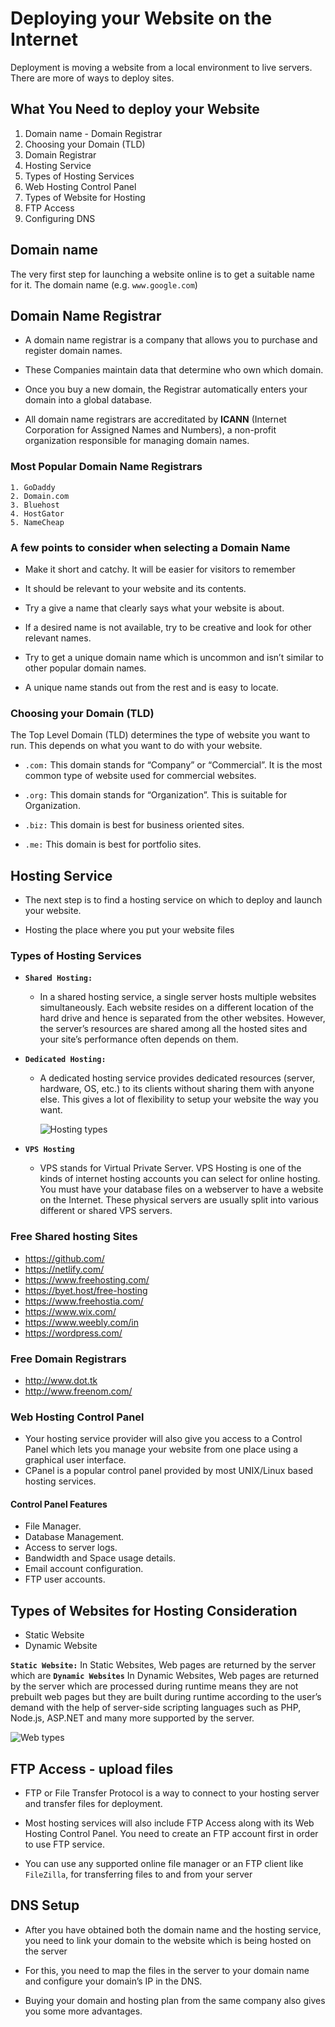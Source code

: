 # Deploying your Website on the Internet

Deployment is moving a website from a local environment to live servers.
There are more of ways to deploy sites.

## What You Need to deploy your Website

1. Domain name - Domain Registrar
2. Choosing your Domain (TLD)
3. Domain Registrar
4. Hosting Service
5. Types of Hosting Services
6. Web Hosting Control Panel
7. Types of Website for Hosting
8. FTP Access
9. Configuring DNS

## Domain name

The very first step for launching a website online is to get a suitable name for it. The domain name (e.g. `www.google.com`)

## Domain Name Registrar

- A domain name registrar is a company that allows you to purchase and register domain names.

- These Companies maintain data that determine who own which domain.

- Once you buy a new domain, the Registrar automatically enters your domain into a global database.

- All domain name registrars are accreditated by **ICANN** (Internet Corporation for Assigned Names and Numbers), a non-profit organization responsible for managing domain names.

### Most Popular Domain Name Registrars

    1. GoDaddy
    2. Domain.com
    3. Bluehost
    4. HostGator
    5. NameCheap

### A few points to consider when selecting a Domain Name

- Make it short and catchy. It will be easier for visitors to remember

- It should be relevant to your website and its contents.

- Try a give a name that clearly says what your website is about.

- If a desired name is not available, try to be creative and look for other relevant names.

- Try to get a unique domain name which is uncommon and isn’t similar to other popular domain names.

- A unique name stands out from the rest and is easy to locate.

### Choosing your Domain (TLD)

The Top Level Domain (TLD) determines the type of website you want to run. This depends on what you want to do with your website.

- `.com:` This domain stands for “Company” or “Commercial”. It is the most common type of website used for commercial websites.

- `.org:` This domain stands for “Organization”. This is suitable for Organization.

- `.biz:` This domain is best for business oriented sites.

- `.me:` This domain is best for portfolio sites.

## Hosting Service

- The next step is to find a hosting service on which to deploy and launch your website.

- Hosting the place where you put your website files

### Types of Hosting Services

- **`Shared Hosting:`**

  - In a shared hosting service, a single server hosts multiple websites simultaneously. Each website resides on a different location of the hard drive and hence is separated from the other websites. However, the server’s resources are shared among all the hosted sites and your site’s performance often depends on them.

- **`Dedicated Hosting:`**

  - A dedicated hosting service provides dedicated resources (server, hardware, OS, etc.) to its clients without sharing them with anyone else. This gives a lot of flexibility to setup your website the way you want.

    ![Hosting types](/img/hosting.png)

- **`VPS Hosting`**

  - VPS stands for Virtual Private Server. VPS Hosting is one of the kinds of internet hosting accounts you can select for online hosting. You must have your database files on a webserver to have a website on the Internet. These physical servers are usually split into various different or shared VPS servers.

### Free Shared hosting Sites

- https://github.com/
- https://netlify.com/
- https://www.freehosting.com/
- https://byet.host/free-hosting
- https://www.freehostia.com/
- https://www.wix.com/
- https://www.weebly.com/in
- https://wordpress.com/

### Free Domain Registrars

- http://www.dot.tk
- http://www.freenom.com/

### Web Hosting Control Panel

- Your hosting service provider will also give you access to a Control Panel which lets you manage your website from one place using a graphical user interface.
- CPanel is a popular control panel provided by most UNIX/Linux based hosting services.

#### Control Panel Features

- File Manager.
- Database Management.
- Access to server logs.
- Bandwidth and Space usage details.
- Email account configuration.
- FTP user accounts.

## Types of Websites for Hosting Consideration

- Static Website
- Dynamic Website

**`Static Website:`** In Static Websites, Web pages are returned by the server which are **`Dynamic Websites`** In Dynamic Websites, Web pages are returned by the server which are processed during runtime means they are not prebuilt web pages but they are built during runtime according to the user’s demand with the help of server-side scripting languages such as PHP, Node.js, ASP.NET and many more supported by the server.

![Web types](/img/webtypes.jpg)

## FTP Access - upload files

- FTP or File Transfer Protocol is a way to connect to your hosting server and transfer files for deployment.

- Most hosting services will also include FTP Access along with its Web Hosting Control Panel. You need to create an FTP account first in order to use FTP service.

- You can use any supported online file manager or an FTP client like `FileZilla`, for transferring files to and from your server

## DNS Setup

- After you have obtained both the domain name and the hosting service, you need to link your domain to the website which is being hosted on the server

- For this, you need to map the files in the server to your domain name and configure your domain’s IP in the DNS.

- Buying your domain and hosting plan from the same company also gives you some more advantages.
